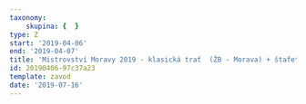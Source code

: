 ```yaml
---
taxonomy:
    skupina: {  }
type: Z
start: '2019-04-06'
end: '2019-04-07'
title: 'Mistrovství Moravy 2019 - klasická trať  (ŽB - Morava) + štafety (AOV)'
id: 20190406-97c37a23
template: zavod
date: '2019-07-16'
---
```

